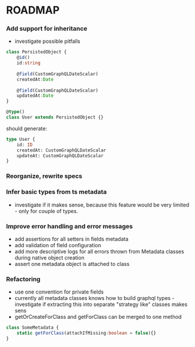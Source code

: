 # ROADMAP

### Add support for inheritance
- investigate possible pitfalls 

```typescript
class PersistedObject {    
    @id()
    id:string
    
    @field(CustomGraphQLDateScalar)
    createdAt:Date
    
    @field(CustomGraphQLDateScalar)
    updatedAt:Date
}

@type()
class User extends PersistedObject {}
```

should generate:

```graphql
type User {
    id: ID
    createdAt: CustomGraphQLDateScalar
    updateAt: CustomGraphQLDateScalar
}
```

### Reorganize, rewrite specs

### Infer basic types from ts metadata
- investigate if it makes sense, because this feature would be very limited - only for couple of types.

### Improve error handling and error messages
- add assertions for all setters in fields metadata
- add validation of field configuration
- add more descriptive logs for all errors thrown from Metadata classes during native object creation
- assert one metadata object is attached to class

### Refactoring
- use one convention for private fields
- currently all metadata classes knows how to build graphql types - investigate if extracting this into separate "strategy like" classes makes sens
- getOrCreateForClass and getForClass can be merged to one method
```typescript
class SomeMetadata {
    static getForClass(attachIfMissing:boolean = false){}
}
```